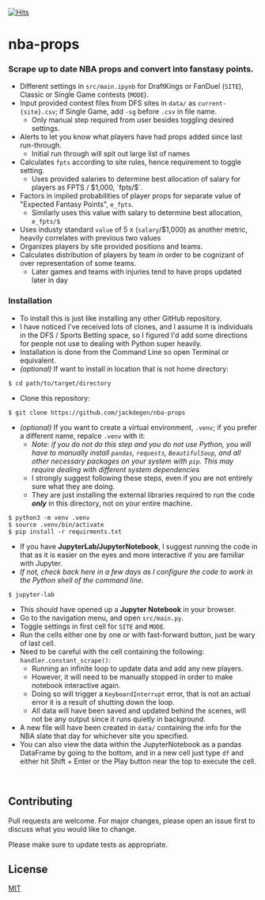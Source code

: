 [![Hits](https://hits.seeyoufarm.com/api/count/incr/badge.svg?url=https%3A%2F%2Fgithub.com%2Fjackdegen%2Fnba-props%2F&count_bg=%2379C83D&title_bg=%23555555&icon=&icon_color=%23E7E7E7&title=Views&edge_flat=false)](https://hits.seeyoufarm.com)

# nba-props

### Scrape up to date NBA props and convert into fanstasy points.

- Different settings in `src/main.ipynb` for DraftKings or FanDuel (`SITE`), Classic or Single Game contests (`MODE`).
- Input provided contest files from DFS sites in `data/` as `current-{site}.csv`; if Single Game, add `-sg` before `.csv` in file name.
    - Only manual step required from user besides toggling desired settings.
- Alerts to let you know what players have had props added since last run-through.
    - Initial run through will spit out large list of names
- Calculates `fpts` according to site rules, hence requirement to toggle setting.
    - Uses provided salaries to determine best allocation of salary for players as FPTS / $1,000, `fpts/$`.
- Factors in implied probabilities of player props for separate value of "Expected Fantasy Points", `e_fpts`.
    - Similarly uses this value with salary to determine best allocation, `e_fpts/$`
- Uses industy standard `value` of 5 x (`salary`/$1,000) as another metric, heavily correlates with previous two values
- Organizes players by site provided positions and teams.
- Calculates distribution of players by team in order to be cognizant of over representation of some teams.
    - Later games and teams with injuries tend to have props updated later in day
    
### Installation

- To install this is just like installing any other GitHub repository.
- I have noticed I've received lots of clones, and I assume it is individuals in the DFS / Sports Betting space, so I figured I'd add some directions for people not use to dealing with Python super heavily.
- Installation is done from the Command Line so open Terminal or equivalent.
- *(optional)* If want to install in location that is not home directory:

```
$ cd path/to/target/directory
```

- Clone this repository:

```
$ git clone https://github.com/jackdegen/nba-props
```

- *(optional)* If you want to create a virtual environment, `.venv`; if you prefer a different name, repalce `.venv` with it:
    - *Note: if you do not do this step and you do not use Python, you will have to manually install `pandas`, `requests`, `BeautifulSoup`, and all other necessary packages on your system with `pip`. This may require dealing with different system dependencies*
    - I strongly suggest following these steps, even if you are not entirely sure what they are doing.
    - They are just installing the external libraries required to run the code ***only*** in this directory, not on your entire machine.

```
$ python3 -m venv .venv
$ source .venv/bin/activate
$ pip install -r requirments.txt
```

- If you have **JupyterLab/JupyterNotebook**, I suggest running the code in that as it is easier on the eyes and more interactive if you are familiar with Jupyter.
- *If not, check back here in a few days as I configure the code to work in the Python shell of the command line.*

```
$ jupyter-lab
```
- This should have opened up a **Jupyter Notebook** in your browser.
- Go to the navigation menu, and open `src/main.py`.
- Toggle settings in first cell for `SITE` and `MODE`.
- Run the cells either one by one or with fast-forward button, just be wary of last cell.
- Need to be careful with the cell containing the following: `handler.constant_scrape()`:
    - Running an infinite loop to update data and add any new players.
    - However, it will need to be manually stopped in order to make notebook interactive again.
    - Doing so will trigger a `KeyboardInterrupt` error, that is not an actual error it is a result of shutting down the loop.
    - All data will have been saved and updated behind the scenes, will not be any output since it runs quietly in background. 
- A new file will have been created in `data/` containing the info for the NBA slate that day for whichever site you specified.
- You can also view the data within the JupyterNotebook as a pandas DataFrame by going to the bottom, and in a new cell just type `df` and either hit Shift + Enter or the Play button near the top to execute the cell.

</br>

## Contributing

Pull requests are welcome. For major changes, please open an issue first
to discuss what you would like to change.

Please make sure to update tests as appropriate.

## License

[MIT](https://choosealicense.com/licenses/mit/)

</br>
</br>
